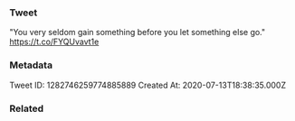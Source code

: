 ### Tweet
"You very seldom gain something before you let something else go." https://t.co/FYQUvavt1e

### Metadata
Tweet ID: 1282746259774885889
Created At: 2020-07-13T18:38:35.000Z

### Related

